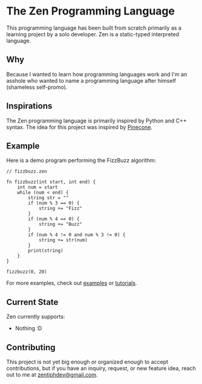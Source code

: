 # The Zen Programming Language
This programming language has been built from scratch primarily as a learning project by a solo developer. Zen is a static-typed interpreted language.

## Why
Because I wanted to learn how programming languages work and I'm an asshole who wanted to name a programming language after himself (shameless self-promo).

## Inspirations
The Zen programming language is primarily inspired by Python and C++ syntax. The idea for this project was inspired by [Pinecone](https://github.com/wmww/Pinecone?tab=readme-ov-file).

## Example
Here is a demo program performing the FizzBuzz algorithm:
```
// fizzbuzz.zen

fn fizzbuzz(int start, int end) {
    int num = start
    while (num < end) {
        string str = ""
        if (num % 3 == 0) {
            string += "Fizz"
        }
        if (num % 4 == 0) {
            string += "Buzz"
        }
        if (num % 4 != 0 and num % 3 != 0) {
            string += str(num)
        }
        print(string)
    }
}

fizzbuzz(0, 20)
```
For more examples, check out [examples](examples/) or [tutorials](tutorials/).

## Current State
Zen currently supports:
* Nothing :D

## Contributing
This project is not yet big enough or organized enough to accept contributions, but if you have an inquiry, request, or new feature idea, reach out to me at zentiphdev@gmail.com.